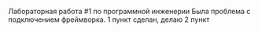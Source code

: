 Лабораторная работа #1 по программной инженерии
Была проблема с подключением фреймворка. 1 пункт сделан, делаю 2 пункт
